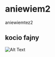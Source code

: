 # aniewiem2
aniewiemtez2

## kocio fajny
![Alt Text](https://media.giphy.com/media/vFKqnCdLPNOKc/giphy.gif)

